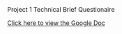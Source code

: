 <!DOCTYPE html>
<html lang="en">
<head>
    <meta charset="UTF-8">
    <meta name="viewport" content="width=device-width, initial-scale=1.0">
    Project 1 Technical Brief Questionaire 
</head>
<body>
    <p>
        <a href="https://docs.google.com/document/d/1RN7VorAVnzzsHYl5-3upLGwGRJEKRJduJegbTbcelsg/preview" target="_blank">
            Click here to view the Google Doc
        </a>
    </p>
</body>
</html>
